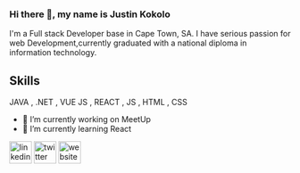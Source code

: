 

### Hi there 👋, my name is Justin Kokolo


I'm a Full stack Developer base in Cape Town, SA. I have serious passion for web Development,currently graduated with a national diploma in information technology.

## Skills

JAVA ,
.NET ,
VUE JS ,
REACT ,
JS ,
HTML ,
CSS 

- 🔭 I’m currently working on MeetUp 
- 🌱 I’m currently learning React 



[<img src='https://cdn.jsdelivr.net/npm/simple-icons@3.0.1/icons/linkedin.svg' alt='linkedin' height='40'>](https://www.linkedin.com/in/https://www.linkedin.com/in/justin-kokolo-98450815a//)  [<img src='https://cdn.jsdelivr.net/npm/simple-icons@3.0.1/icons/twitter.svg' alt='twitter' height='40'>](https://twitter.com/justinkokolo)  [<img src='https://cdn.jsdelivr.net/npm/simple-icons@3.0.1/icons/icloud.svg' alt='website' height='40'>](v)  

